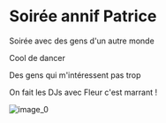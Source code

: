 # Soirée annif Patrice 
Soirée avec des gens d'un autre monde 

Cool de dancer 

Des gens qui m'intéressent pas trop 

On fait les DJs avec Fleur c'est marrant !

![image_0](images/image_146.jpg)